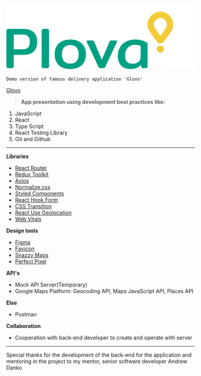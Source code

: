 [![Markdown Logo](./src/logos/logo.png)](https://plova.netlify.app/)

`Demo version of famous delivery application 'Glovo'`

[Glovo](https://glovoapp.com/)

> **App presentation using development best practices like:**

1. JavaScript
2. React
3. Type Script
4. React Testing Library
5. Git and Github

---

**Libraries**

- [React Router](https://reactrouter.com/en/main)
- [Redux Toolkit](https://redux-toolkit.js.org/)
- [Axios](https://axios-http.com/)
- [Normalize.css](https://github.com/necolas/normalize.css/)
- [Styled Components](https://styled-components.com/)
- [React Hook Form](https://legacy.react-hook-form.com/)
- [CSS Transition](https://reactcommunity.org/react-transition-group/)
- [React Use Geolocation](https://www.npmjs.com/package/react-hook-geolocation)
- [Web Vitals](https://www.npmjs.com/package/web-vitals)

**Design tools**

- [Figma](https://www.figma.com/)
- [Favicon](https://favicon.io/)
- [Snazzy Maps](https://snazzymaps.com/)
- [Perfect Pixel](https://www.welldonecode.com/perfectpixel/)

<!-- - [Use Places Autocomplete](https://developers.google.com/maps/documentation/javascript/place-autocomplete) -->
<!-- - [Geocoding](https://developers.google.com/maps/documentation/geocoding/overview) -->

**API's**

<!-- - [Sentry](https://sentry.io/for/web-vitals/?platform=sentry.javascript.react) -->

- Mock API Server(Temporary)
- Google Maps Platform:
  Geocoding API, Maps JavaScript API, Places API

**Else**

- Postman

**Collaboration**

- Cooperation with back-end developer to create and operate with server

---

Special thanks for the development of the back-end for the application and mentoring in the project to my mentor, senior software developer Andrew Danko
